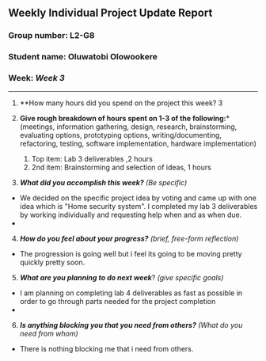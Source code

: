 ## Weekly Individual Project Update Report
### Group number: L2-G8
### Student name: Oluwatobi Olowookere 
### Week: _Week 3_
___
1. **How many hours did you spend on the project this week? 3

2. **Give rough breakdown of hours spent on 1-3 of the following:***
   (meetings, information gathering, design, research, brainstorming, evaluating options, prototyping options, writing/documenting, refactoring, testing, software implementation, hardware implementation)
   1. Top item: Lab 3 deliverables ,2 hours
   2. 2nd item: Brainstorming and selection of ideas, 1 hours
3. ***What did you accomplish this week?*** _(Be specific)_
  - We decided on the specific project idea by voting and came up with one idea which is "Home security system". I completed my lab 3 deliverables by working individually and requesting help when and as when due.
  - 
4. ***How do you feel about your progress?*** _(brief, free-form reflection)_
  - The progression is going well but i feel its going to be moving pretty quickly pretty soon. 
5. ***What are you planning to do next week***? _(give specific goals)_
  - I am planning on completing lab 4 deliverables as fast as possible in order to go through parts needed for the project completion 
  - 
6. ***Is anything blocking you that you need from others?*** _(What do you need from whom)_
  - There is nothing blocking me that i need from others.

